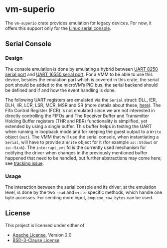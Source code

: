 # vm-superio


The `vm-superio` crate provides emulation for legacy devices. For now, it offers
this support only for the
[Linux serial console](https://en.wikipedia.org/wiki/Linux_console).

## Serial Console

### Design

The console emulation is done by emulating a hybrid between
[UART 8250 serial port](https://en.wikibooks.org/w/index.php?title=Serial_Programming/8250_UART_Programming&section=15#Serial_COM_Port_Memory_and_I/O_Allocation)
and [UART 16550 serial port](https://en.wikipedia.org/wiki/16550_UART).
For a VMM to be able to use this device, besides the emulation part which is
covered in this crate, the serial port should be added to the microVM’s PIO bus,
the serial backend should be defined and if and how the event handling is done.

The following UART registers are emulated via the `Serial` struct: DLL, IER,
DLH, IIR, LCR, LSR, MCR, MSR and SR (more details about these,
[here](http://%20https//en.wikibooks.org/w/index.php?title=Serial_Programming/8250_UART_Programming%C2%A7ion=15#UART_Registers)).
The Fifo Control Register (FCR) is not emulated since we are not interested in
directly controlling the FIFOs and The Receiver Buffer and Transmitter Holding
Buffer registers (THR and RBR) functionality is simplified, yet extended by
using a single buffer. This buffer helps in testing the UART when running in
loopback mode and for keeping the guest output to a `Write` object (`out`).
The VMM that will use the serial console, when instantiating a `Serial`, will
have to provide a `Write` object for it (for example `io::Stdout` or
`io::Sink`).
The `interrupt_evt` fd is the currently used mechanism for notifying the driver
when changes in the previously mentioned buffer happened that need to be
handled, but further abstractions may come here; see
[tracking issue](https://github.com/rust-vmm/vm-superio/issues/7).

### Usage

The interaction between the serial console and its driver, at the emulation
level, is done by the two `read` and `write` specific methods, which handle
one byte accesses. For sending more input, `enqueue_raw_bytes` can be used. 

## License

This project is licensed under either of

- [Apache License](http://www.apache.org/licenses/LICENSE-2.0), Version 2.0
- [BSD-3-Clause License](https://opensource.org/licenses/BSD-3-Clause)
